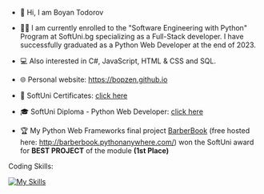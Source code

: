 - 👋 Hi, I am Boyan Todorov
- 👨‍🎓 I am currently enrolled to the "Software Engineering with Python" Program at SoftUni.bg specializing as a Full-Stack developer. I have successfully graduated as a Python Web Developer at the end of 2023.
- 💻 Also interested in C#, JavaScript, HTML & CSS and SQL.
- 🌐 Personal website: https://bopzen.github.io

- 📜 SoftUni Certificates: [click here](https://github.com/bopzen/bopzen/tree/main/SoftUni%20Certificates)
- 🎓 SoftUni Diploma - Python Web Developer: [click here](https://github.com/bopzen/bopzen/blob/main/SoftUni%20Diploma%20-%20Python%20Web%20Developer/Diploma%20for%20Python%20Web%20Developer.pdf)

- 🏆 My Python Web Frameworks final project [BarberBook](https://github.com/bopzen/SoftUni_Python_Web_Project_Defense_BarberBook) (free hosted here: http://barberbook.pythonanywhere.com/) won the SoftUni award for **BEST PROJECT** of the module **(1st Place)**

Coding Skills:

[![My Skills](https://skillicons.dev/icons?i=py,django,cs,js,html,css,postgres)](https://skillicons.dev)


